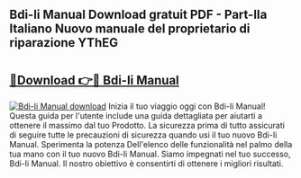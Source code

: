 ## Bdi-Ii Manual Download gratuit PDF - Part-IIa Italiano Nuovo manuale del proprietario di riparazione YThEG

# <h2><a href="http://df94jp5.blite.top/?on=Bdi-Ii+Manual">🔗Download 👉🔴 Bdi-Ii Manual</a></h2>

[![Bdi-Ii Manual download](https://i.imgur.com/lujVjoI.png)](http://df94jp5.blite.top/?on=Bdi-Ii+Manual)
Inizia il tuo viaggio oggi con Bdi-Ii Manual! Questa guida per l'utente include una guida dettagliata per aiutarti a ottenere il massimo dal tuo Prodotto. La sicurezza prima di tutto assicurati di seguire tutte le precauzioni di sicurezza quando usi il tuo nuovo Bdi-Ii Manual. Sperimenta la potenza Dell'elenco delle funzionalità nel palmo della tua mano con il tuo nuovo Bdi-Ii Manual. Siamo impegnati nel tuo successo, Bdi-Ii Manual. Il nostro obiettivo è consentirti di ottenere i migliori risultati.
